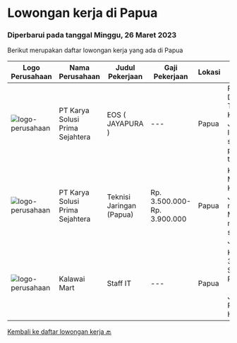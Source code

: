 
  # Lowongan kerja di Papua

  ### Diperbarui pada tanggal Minggu, 26 Maret 2023

  Berikut merupakan daftar lowongan kerja yang ada di Papua

  |Logo Perusahaan | Nama Perusahaan | Judul Pekerjaan | Gaji Pekerjaan | Lokasi | Deskripsi | Tanggal diunggah | Pranala |
  | -------------- | --------------- | --------------- | --------- | --------- | -------------- | ------- | ----------- |
  |![logo-perusahaan](https://image-service-cdn.seek.com.au/bb0f2c313297f2db3d497466b95d7da85644edc0/ee4dce1061f3f616224767ad58cb2fc751b8d2dc)|PT Karya Solusi Prima Sejahtera|EOS ( JAYAPURA )|---|Papua|Pendidikan minimal D3 Telekomunikasi/Teknik Komputer Jaringan/Teknik Informatika dan sejenisnya; Memiliki pengalaman sebagai teknisi/engineer di...|Kamis, 23 Maret 2023|https://www.jobstreet.co.id/id/job/eos-jayapura-4253565?token=0~81b7b612-ff95-4040-83ea-fb5ac6464c9c&sectionRank=1&jobId=jobstreet-id-job-4253565|
|![logo-perusahaan](https://image-service-cdn.seek.com.au/bb0f2c313297f2db3d497466b95d7da85644edc0/ee4dce1061f3f616224767ad58cb2fc751b8d2dc)|PT Karya Solusi Prima Sejahtera|Teknisi Jaringan (Papua)|Rp. 3.500.000-Rp. 3.900.000|Papua|KUALIFIKASI : Lulusan Minimal SMK Teknik Komputer dan Jaringan Usia maksimal 26 tahun Memiliki pengalaman minimal 1 tahun sebagai Teknisi Jaringan...|Selasa, 21 Maret 2023|https://www.jobstreet.co.id/id/job/teknisi-jaringan-papua-4269569?token=0~81b7b612-ff95-4040-83ea-fb5ac6464c9c&sectionRank=2&jobId=jobstreet-id-job-4269569|
|![logo-perusahaan](https://i.ibb.co/sqvTCh9/112815900-stock-vector-no-image-available-icon-flat-vector.webp)|Kalawai Mart|Staff IT|---|Papua|Kualifikasi:  Usia 18 - 35 Tahun  Lulusan SMA/S1 IT Pengalaman 1 tahun  Menguasai Sistem Jaringan  Menguasai Program Software dan Hardware  Nilai Plus...|Sabtu, 18 Maret 2023|https://www.jobstreet.co.id/id/job/staff-it-4267398?token=0~81b7b612-ff95-4040-83ea-fb5ac6464c9c&sectionRank=3&jobId=jobstreet-id-job-4267398|


  [Kembali ke daftar lowongan kerja 🔙](../README.md#daftar-lowongan-kerja)
  